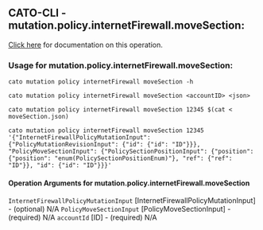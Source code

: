 
## CATO-CLI - mutation.policy.internetFirewall.moveSection:
[Click here](https://api.catonetworks.com/documentation/#mutation-moveSection) for documentation on this operation.

### Usage for mutation.policy.internetFirewall.moveSection:

`cato mutation policy internetFirewall moveSection -h`

`cato mutation policy internetFirewall moveSection <accountID> <json>`

`cato mutation policy internetFirewall moveSection 12345 $(cat < moveSection.json)`

`cato mutation policy internetFirewall moveSection 12345 '{"InternetFirewallPolicyMutationInput": {"PolicyMutationRevisionInput": {"id": {"id": "ID"}}}, "PolicyMoveSectionInput": {"PolicySectionPositionInput": {"position": {"position": "enum(PolicySectionPositionEnum)"}, "ref": {"ref": "ID"}}, "id": {"id": "ID"}}}'`

#### Operation Arguments for mutation.policy.internetFirewall.moveSection ####
`InternetFirewallPolicyMutationInput` [InternetFirewallPolicyMutationInput] - (optional) N/A 
`PolicyMoveSectionInput` [PolicyMoveSectionInput] - (required) N/A 
`accountId` [ID] - (required) N/A 

